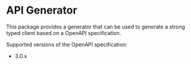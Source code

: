 # API Generator

This package provides a generator that can be used to generate a strong typed client based on a OpenAPI specification.

Supported versions of the OpenAPI specification:
* 3.0.x
